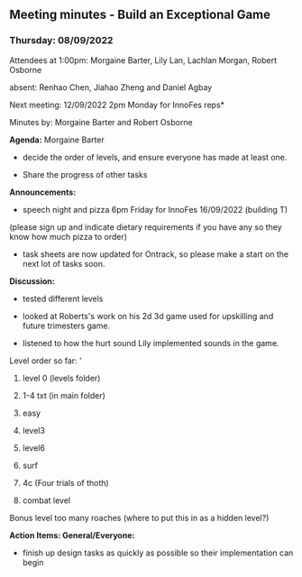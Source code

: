## Meeting minutes - Build an Exceptional Game 

### Thursday: 08/09/2022 

Attendees at 1:00pm: Morgaine Barter, Lily Lan, Lachlan Morgan, Robert Osborne

absent: Renhao Chen, Jiahao Zheng and Daniel Agbay

Next meeting: 12/09/2022 2pm Monday for InnoFes reps\*

Minutes by: Morgaine Barter and Robert Osborne

<b>Agenda:</b> Morgaine Barter

- decide the order of levels, and ensure everyone has made at least one.

- Share the progress of other tasks

<b>Announcements:</b>

- speech night and pizza 6pm Friday for InnoFes 16/09/2022 (building T)

(please sign up and indicate dietary requirements if you have any so they know how much pizza to
order)

- task sheets are now updated for Ontrack, so please make a start on the next lot of tasks soon.

<b>Discussion:</b>

- tested different levels

- looked at Roberts's work on his 2d 3d game used for upskilling and future trimesters game.

- listened to how the hurt sound Lily implemented sounds in the game.

Level order so far: '

1. level 0 (levels folder)

2. 1-4 txt (in main folder)

3. easy

4. level3

5. level6

6. surf

7. 4c (Four trials of thoth)

8. combat level

Bonus level too many roaches (where to put this in as a hidden level?)

<b>Action Items: General/Everyone:</b>

- finish up design tasks as quickly as possible so their implementation can begin
